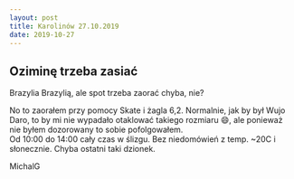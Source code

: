 ```yaml
---
layout: post
title: Karolinów 27.10.2019
date: 2019-10-27
---
```


## Oziminę trzeba zasiać  

Brazylia Brazylią, ale spot trzeba zaorać chyba, nie?  

No to zaorałem przy pomocy Skate i żagla 6,2. Normalnie, jak by był Wujo Daro, 
to by mi nie wypadało otaklować takiego rozmiaru :smile:, ale ponieważ nie byłem 
dozorowany to sobie pofolgowałem.  
Od 10:00 do 14:00 cały czas w ślizgu. Bez niedomówień z temp. ~20C i słonecznie. 
Chyba ostatni taki dzionek.  

MichalG